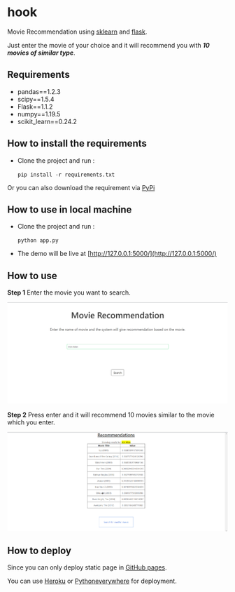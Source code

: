 # hook

Movie Recommendation using [sklearn](https://scikit-learn.org/stable/index.html) and [flask](https://flask.palletsprojects.com/en/1.1.x/).


Just enter the movie of your choice and it will recommend you with ***10 movies of similar type***.


## Requirements

- pandas==1.2.3
- scipy==1.5.4
- Flask==1.1.2
- numpy==1.19.5
- scikit_learn==0.24.2

## How to install the requirements

- Clone the project and run :

  `pip install -r requirements.txt`
  
Or you can also download the requirement via [PyPi](https://pypi.org/)

## How to use in local machine

- Clone the project and run :

  `python app.py`
  
- The demo will be live at [http://127.0.0.1:5000/](http://127.0.0.1:5000/)

## How to use

**Step 1** Enter the movie you want to search.

![Home-Page](https://github.com/MayankShrivastava17/hook/blob/main/example/home-page.png)

**Step 2** Press enter and it will recommend 10 movies similar to the movie which you enter.

![Recomendation-Page](https://github.com/MayankShrivastava17/hook/blob/main/example/recommendation-page.png)

## How to deploy

Since you can only deploy static page in [GitHub pages](https://pages.github.com/).

You can use [Heroku](https://www.heroku.com/) or [Pythoneverywhere](https://www.pythonanywhere.com/) for deployment.
